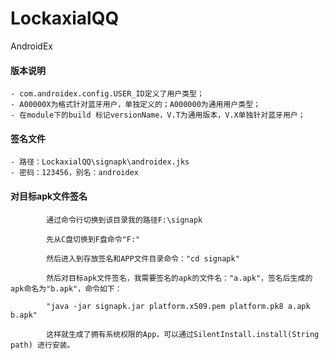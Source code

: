 # LockaxialQQ
AndroidEx


#### 版本说明

    - com.androidex.config.USER_ID定义了用户类型；
    - A00000X为格式针对蓝牙用户，单独定义的；A000000为通用用户类型；
    - 在module下的build 标记versionName，V.T为通用版本，V.X单独针对蓝牙用户；

#### 签名文件 ##

    - 路径：LockaxialQQ\signapk\androidex.jks
    - 密码：123456，别名：androidex

#### 对目标apk文件签名

            通过命令行切换到该目录我的路径F:\signapk

            先从C盘切换到F盘命令"F:"

            然后进入到存放签名和APP文件目录命令："cd signapk"

            然后对目标apk文件签名，我需要签名的apk的文件名："a.apk"，签名后生成的apk命名为"b.apk"，命令如下：

            "java -jar signapk.jar platform.x509.pem platform.pk8 a.apk b.apk"

            这样就生成了拥有系统权限的App，可以通过SilentInstall.install(String path) 进行安装。
